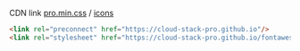 CDN link [pro.min.css](/pro.min.css) / [icons](https://fontawesome.com/icons/)
``` html
<link rel="preconnect" href="https://cloud-stack-pro.github.io"/>
<link rel="stylesheet" href="https://cloud-stack-pro.github.io/fontawesome/pro.min.css" crossorigin="anonymous"/>
```
